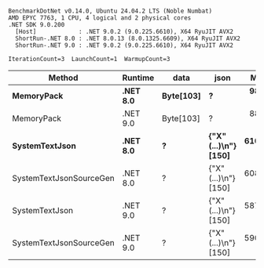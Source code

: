 ```

BenchmarkDotNet v0.14.0, Ubuntu 24.04.2 LTS (Noble Numbat)
AMD EPYC 7763, 1 CPU, 4 logical and 2 physical cores
.NET SDK 9.0.200
  [Host]            : .NET 9.0.2 (9.0.225.6610), X64 RyuJIT AVX2
  ShortRun-.NET 8.0 : .NET 8.0.13 (8.0.1325.6609), X64 RyuJIT AVX2
  ShortRun-.NET 9.0 : .NET 9.0.2 (9.0.225.6610), X64 RyuJIT AVX2

IterationCount=3  LaunchCount=1  WarmupCount=3  

```
| Method                  | Runtime  | data      | json                 | Mean      | Error     | StdDev   | Min       | Max       | Gen0   | Allocated |
|------------------------ |--------- |---------- |--------------------- |----------:|----------:|---------:|----------:|----------:|-------:|----------:|
| **MemoryPack**              | **.NET 8.0** | **Byte[103]** | **?**                    |  **98.90 ns** | **17.164 ns** | **0.941 ns** |  **97.96 ns** |  **99.84 ns** | **0.0148** |     **248 B** |
| MemoryPack              | .NET 9.0 | Byte[103] | ?                    |  88.06 ns | 20.642 ns | 1.131 ns |  86.77 ns |  88.88 ns | 0.0148 |     248 B |
| **SystemTextJson**          | **.NET 8.0** | **?**         | **{&quot;X&quot;(...)\\n&quot;} [150]** | **610.48 ns** | **19.236 ns** | **1.054 ns** | **609.65 ns** | **611.66 ns** | **0.0143** |     **248 B** |
| SystemTextJsonSourceGen | .NET 8.0 | ?         | {&quot;X&quot;(...)\\n&quot;} [150] | 608.95 ns |  9.772 ns | 0.536 ns | 608.64 ns | 609.57 ns | 0.0143 |     248 B |
| SystemTextJson          | .NET 9.0 | ?         | {&quot;X&quot;(...)\\n&quot;} [150] | 587.45 ns | 42.424 ns | 2.325 ns | 586.09 ns | 590.13 ns | 0.0143 |     248 B |
| SystemTextJsonSourceGen | .NET 9.0 | ?         | {&quot;X&quot;(...)\\n&quot;} [150] | 590.43 ns |  5.566 ns | 0.305 ns | 590.12 ns | 590.73 ns | 0.0143 |     248 B |
